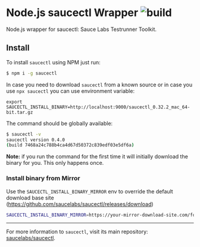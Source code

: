 Node.js saucectl Wrapper ![build](https://github.com/saucelabs/node-saucectl/workflows/saucectl%20pipeline/badge.svg)
========================

Node.js wrapper for saucectl: Sauce Labs Testrunner Toolkit.

## Install

To install `saucectl` using NPM just run:

```sh
$ npm i -g saucectl
```

In case you need to download `saucectl` from a known source or in case you use `npx saucectl` you can use environment variable:

```
export SAUCECTL_INSTALL_BINARY=http://localhost:9000/saucectl_0.32.2_mac_64-bit.tar.gz
```

The command should be globally available:

```sh
$ saucectl -v
saucectl version 0.4.0
(build 7468a24c788b4ca4d67d50372c839edf03e5df6a)
```

__Note:__ if you run the command for the first time it will initially download the binary for you. This only happens once.

### Install binary from Mirror

Use the `SAUCECTL_INSTALL_BINARY_MIRROR` env to override the default download base site (https://github.com/saucelabs/saucectl/releases/download)

```bash
SAUCECTL_INSTALL_BINARY_MIRROR=https://your-mirror-download-site.com/foo/bar npm i -g saucectl
```

---

For more information to `saucectl`, visit its main repository: [saucelabs/saucectl](https://github.com/saucelabs/saucectl).
